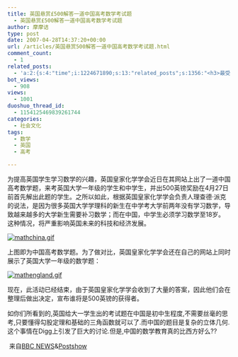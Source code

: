 ```yaml
---
title: 英国悬赏£500解答一道中国高考数学考试题
  - 英国悬赏£500解答一道中国高考数学考试题
author: 摩摩诘
type: post
date: 2007-04-28T14:37:20+00:00
url: /articles/英国悬赏500解答一道中国高考数学考试题.html
comment_count:
  - 1
related_posts:
  - 'a:2:{s:4:"time";i:1224671890;s:13:"related_posts";s:1356:"<h3>最受欢迎日志</h3><ul class="related_post"><li><a href="http://www.digglife.cn/articles/beijing-olympic-online.html" title="网上在线观看北京奥运会直播的几种方法">网上在线观看北京奥运会直播的几种方法</a></li><li><a href="http://www.digglife.cn/articles/freeware-burner.html" title="7款替代Nero的免费CD/DVD刻录软件下载">7款替代Nero的免费CD/DVD刻录软件下载</a></li><li><a href="http://www.digglife.cn/articles/7-free-anti-virus-softwares.html" title="7款不错的免费Windows杀毒软件">7款不错的免费Windows杀毒软件</a></li><li><a href="http://www.digglife.cn/articles/convert-word-pdf.html" title="如何将Word文档转化为PDF">如何将Word文档转化为PDF</a></li><li><a href="http://www.digglife.cn/articles/ppc-freeware-download.html" title="PPC,Windows Mobile手机免费软件下载网站:PPC Freeware">PPC,Windows Mobile手机免费软件下载网站:PPC Freeware</a></li><li><a href="http://www.digglife.cn/articles/ie8-new-features-download.html" title="IE 8 Beta 1简体中文版下载和新功能介绍">IE 8 Beta 1简体中文版下载和新功能介绍</a></li><li><a href="http://www.digglife.cn/articles/vista-theme-visual-style-download.html" title="7个漂亮的Vista主题(视觉样式)下载">7个漂亮的Vista主题(视觉样式)下载</a></li></ul>";}'
bot_views:
  - 908
views:
  - 1001
duoshuo_thread_id:
  - 1154125469839261744
categories:
  - 社会文化
tags:
  - 数学
  - 英国
  - 高考

---
```

为提高英国学生学习数学的兴趣，英国皇家化学学会近日在其网站上出了一道中国高考数学题，来考英国大学一年级的学生和中学生，并出500英镑奖励在4月27日前首先解出此题的学生。之所以如此，根据英国皇家化学学会负责人理查德·派克的说法，是因为很多英国大学学理科的新生在中学考大学前两年没有学习数学，导致越来越多的大学新生需要补习数学；而在中国，中学生必须学习数学至18岁。这种情况，将严重影响英国未来的科技和经济发展。

[![mathchina.gif][1]][2]

上图即为中国高考数学题。为了做对比，英国皇家化学学会还在自己的网站上同时展示了英国大学一年级的数学题：

[![mathengland.gif][3]][4]

现在，此活动已经结束，由于英国皇家化学学会收到了大量的答案，因此他们会在整理后做出决定，宣布谁将是500英镑的获得者。

如你们所看到的,英国给大一学生出的考试题在中国是初中生程度,不需要丝毫的思考,只要懂得勾股定理和基础的三角函数就可以了.而中国的题目是复杂的立体几何.这个事情在Digg上引发了巨大的讨论.但是,中国的数学教育真的比西方好么??

 来自<a target="_blank" href="http://news.bbc.co.uk/2/hi/uk_news/education/6589301.stm">BBC NEWS</a>&<a target="_blank" href="http://www.postshow.net/2007/04/chinese-vs-english-math-tests.php">Postshow</a>

 [1]: http://digglife.qiniudn.com/wp-content/uploads/3/379/2007/04/mathchina.gif
 [2]: https://www.digglife.net/wp-content/uploads/3/379/2007/04/mathchina.gif "mathchina.gif"
 [3]: http://digglife.qiniudn.com/wp-content/uploads/3/379/2007/04/mathengland.gif
 [4]: https://www.digglife.net/wp-content/uploads/3/379/2007/04/mathengland.gif "mathengland.gif"